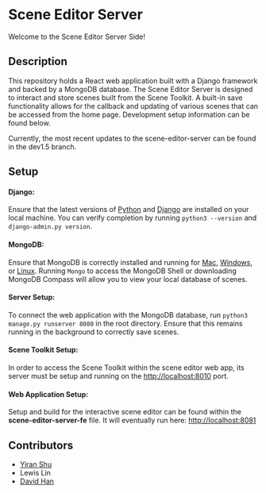 # Scene Editor Server

Welcome to the Scene Editor Server Side!

## Description

This repository holds a React web application built with a Django framework and backed by a MongoDB database. The Scene Editor Server is designed to interact and store scenes built from the Scene Toolkit. A built-in save functionality allows for the callback and updating of various scenes that can be accessed from the home page. Development setup information can be found below.

Currently, the most recent updates to the scene-editor-server can be found in the dev1.5 branch.

## Setup

#### Django:
Ensure that the latest versions of [Python](https://www.python.org/downloads/) and [Django](https://www.djangoproject.com/download/) are installed on your local machine. You can verify completion by running `python3 --version` and `django-admin.py version`.

#### MongoDB:
Ensure that MongoDB is correctly installed and running for [Mac](https://docs.mongodb.com/manual/tutorial/install-mongodb-on-os-x/), [Windows](https://docs.mongodb.com/manual/tutorial/install-mongodb-on-windows/), or [Linux](https://docs.mongodb.com/manual/administration/install-on-linux/). Running `Mongo` to access the MongoDB Shell or downloading MongoDB Compass will allow you to view your local database of scenes.

#### Server Setup:
To connect the web application with the MongoDB database, run `python3 manage.py runserver 8080` in the root directory. Ensure that this remains running in the background to correctly save scenes.

#### Scene Toolkit Setup:
In order to access the Scene Toolkit within the scene editor web app, its server must be setup and running on the <http://localhost:8010> port.

#### Web Application Setup:
Setup and build for the interactive scene editor can be found within the **scene-editor-server-fe** file. It will eventually run here: <http://localhost:8081>

## Contributors
* [Yiran Shu](https://github.com/YiranShu)
* Lewis Lin
* [David Han](https://github.com/davidfhan)

